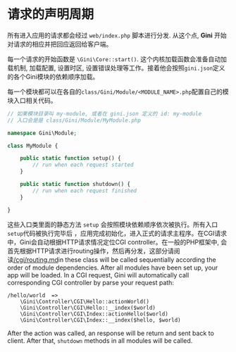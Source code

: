 # 请求的声明周期

所有进入应用的请求都会经过 `web/index.php` 脚本进行分发. 从这个点, **Gini** 开始对请求的相应并把回应返回给客户端。

每一个请求的开始函数是 `\Gini\Core::start()`. 这个内核加载函数会准备自动加载机制, 加载配置, 设置时区, 设置错误处理等工作。接着他会按照`gini.json`定义的各个Gini模块的依赖顺序加载。

每一个模块都可以在各自的`class/Gini/Module/<MODULE_NAME>.php`配置自己的模块入口相关代码。

```php
// 如果模块目录叫 my-module, 或者在 gini.json 定义的 id: my-module
// 入口会是是 class/Gini/Module/MyModule.php

namespace Gini\Module;

class MyModule {

    public static function setup() {
        // run when each request started
    }

    public static function shutdown() {
        // run when each request finished
    }

}
```

这些入口类里面的静态方法 `setup` 会按照模块依赖顺序依次被执行。所有入口`setup`代码被执行完毕后 ，应用完成初始化，进入正式的请求主程序。在CGI请求中，Gini会自动根据HTTP请求情况定位CGI controller。在一般的PHP框架中, 会首先根据HTTP请求进行routing操作，然后再分发，这部分请阅读[/cgi/routing.md](/cgi/routing.md "这里")in these class will be called sequentially according the order of module dependencies. After all modules have been set up, your app will be loaded. In a CGI request, Gini will automatically call corresponding CGI controller by parse your request path:

```
/hello/world  =>
    \Gini\Controller\CGI\Hello::actionWorld()
    \Gini\Controller\CGI\Hello::__index($world)
    \Gini\Controller\CGI\Index::actionHello($world)
    \Gini\Controller\CGI\Index::__index($hello, $world)
```

After the action was called, an response will be return and sent back to client. After that, `shutdown` methods in all modules will be called.

